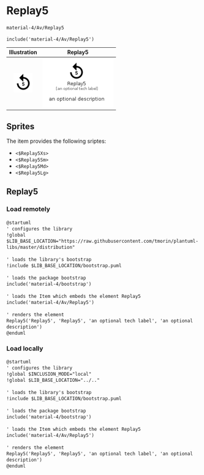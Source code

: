 # Replay5


```text
material-4/Av/Replay5
```

```text
include('material-4/Av/Replay5')
```



| Illustration | Replay5 |
| :---: | :---: |
| ![illustration for Illustration](../../material-4/Av/Replay5.png) | ![illustration for Replay5](../../material-4/Av/Replay5.Local.png) |



## Sprites
The item provides the following sriptes:

- `<$Replay5Xs>`
- `<$Replay5Sm>`
- `<$Replay5Md>`
- `<$Replay5Lg>`





## Replay5

### Load remotely
```plantuml
@startuml
' configures the library
!global $LIB_BASE_LOCATION="https://raw.githubusercontent.com/tmorin/plantuml-libs/master/distribution"

' loads the library's bootstrap
!include $LIB_BASE_LOCATION/bootstrap.puml

' loads the package bootstrap
include('material-4/bootstrap')

' loads the Item which embeds the element Replay5
include('material-4/Av/Replay5')

' renders the element
Replay5('Replay5', 'Replay5', 'an optional tech label', 'an optional description')
@enduml
```

### Load locally
```plantuml
@startuml
' configures the library
!global $INCLUSION_MODE="local"
!global $LIB_BASE_LOCATION="../.."

' loads the library's bootstrap
!include $LIB_BASE_LOCATION/bootstrap.puml

' loads the package bootstrap
include('material-4/bootstrap')

' loads the Item which embeds the element Replay5
include('material-4/Av/Replay5')

' renders the element
Replay5('Replay5', 'Replay5', 'an optional tech label', 'an optional description')
@enduml
```

